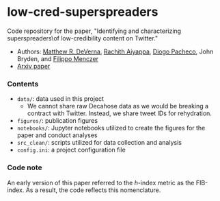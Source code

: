 # low-cred-superspreaders

Code repository for the paper, "Identifying and characterizing superspreaders\\of low-credibility content on Twitter."
- Authors: [Matthew R. DeVerna](https://www.matthewdeverna.com), [Rachith Aiyappa](https://rachithaiyappa.github.io/), [Diogo Pacheco](https://computerscience.exeter.ac.uk/staff/dp503?sm=dp503), John Bryden, and [Filippo Menczer](https://cnets.indiana.edu/fil/)
- [Arxiv paper](https://doi.org/10.48550/arXiv.2207.09524)

### Contents
- `data/`: data used in this project
    - We cannot share raw Decahose data as we would be breaking a contract with Twitter. Instead, we share tweet IDs for rehydration.
- `figures/`: publication figures
- `notebooks/`: Jupyter notebooks utilized to create the figures for the paper and conduct analyses
- `src_clean/`: scripts utilized for data collection and analysis
- `config.ini`: a project configuration file


### Code note
An early version of this paper referred to the $h$-index metric as the FIB-index.
As a result, the code reflects this nomenclature.